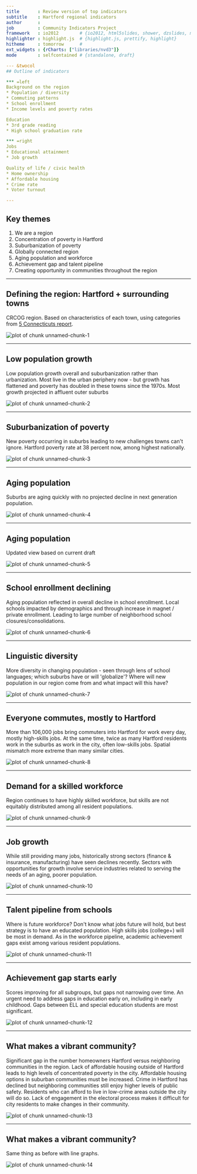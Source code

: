 ```yaml
---
title       : Review version of top indicators
subtitle    : Hartford regional indicators
author      : 
job         : Community Indicators Project
framework   : io2012        # {io2012, html5slides, shower, dzslides, minimal ...}
highlighter : highlight.js  # {highlight.js, prettify, highlight}
hitheme     : tomorrow      # 
ext_widgets : {rCharts: ["libraries/nvd3"]} 
mode        : selfcontained # {standalone, draft}

--- &twocol
## Outline of indicators

*** =left
Background on the region
* Population / diversity
* Commuting patterns
* School enrollment
* Income levels and poverty rates

Education
* 3rd grade reading
* High school graduation rate

*** =right
Jobs
* Educational attainment
* Job growth

Quality of life / civic health
* Home ownership
* Affordable housing
* Crime rate
* Voter turnout

---
```

## Key themes

1. We are a region
2. Concentration of poverty in Hartford
3. Suburbanization of poverty
4. Globally connected region
5. Aging population and workforce
6. Achievement gap and talent pipeline
7. Creating opportunity in communities throughout the region

---

## Defining the region: Hartford + surrounding towns

CRCOG region. Based on characteristics of each town, using categories from [5 Connecticuts report](http://ctsdc.uconn.edu/projections/5cts.html). 

![plot of chunk unnamed-chunk-1](assets/fig/unnamed-chunk-1.png) 


---
## Low population growth

Low population growth overall and suburbanization rather than urbanization. Most live in the urban periphery now - but growth has flattened and poverty has doubled in these towns since the 1970s. Most growth  projected in affluent outer suburbs
 
![plot of chunk unnamed-chunk-2](assets/fig/unnamed-chunk-2.png) 


--- 
## Suburbanization of poverty

New poverty occurring in suburbs leading to new challenges towns can't ignore. Hartford poverty rate at 38 percent now, among highest nationally.

![plot of chunk unnamed-chunk-3](assets/fig/unnamed-chunk-3.png) 


---
## Aging population

Suburbs are aging quickly with no projected decline in next generation population. 

![plot of chunk unnamed-chunk-4](assets/fig/unnamed-chunk-4.png) 


---
## Aging population

Updated view based on current draft

![plot of chunk unnamed-chunk-5](assets/fig/unnamed-chunk-5.png) 



--- 
## School enrollment declining

Aging population reflected in overall decline in school enrollment. Local schools impacted by demographics and through increase in magnet / private enrollment. Leading to large number of neighborhood school closures/consolidations.

![plot of chunk unnamed-chunk-6](assets/fig/unnamed-chunk-6.png) 


--- 
## Linguistic diversity

More diversity in changing population - seen through lens of school languages; which suburbs have or will 'globalize'? Where will new population in our region come from and what impact will this have?

![plot of chunk unnamed-chunk-7](assets/fig/unnamed-chunk-7.png) 


--- 
## Everyone commutes, mostly to Hartford

More than 106,000 jobs bring commuters into Hartford for work every day, mostly high-skills jobs. At the same time, twice as many Hartford residents work in the suburbs as work in the city, often low-skills jobs. Spatial mismatch more extreme than many similar cities.


![plot of chunk unnamed-chunk-8](assets/fig/unnamed-chunk-8.png) 



--- 
## Demand for a skilled workforce

Region continues to have highly skilled workforce, but skills are not equitably distributed among all resident populations. 

![plot of chunk unnamed-chunk-9](assets/fig/unnamed-chunk-9.png) 


--- 
## Job growth

While still providing many jobs, historically strong sectors (finance & insurance, manufacturing) have seen declines recently. Sectors with opportunities for growth involve service industries related to serving the needs of an aging, poorer population.  

![plot of chunk unnamed-chunk-10](assets/fig/unnamed-chunk-10.png) 


--- 
## Talent pipeline from schools

Where is future workforce? Don't know what jobs future will hold, but best strategy is to have an educated population. High skills jobs (college+) will be most in demand. As in the workforce pipeline, academic achievement gaps exist among various resident populations. 

![plot of chunk unnamed-chunk-11](assets/fig/unnamed-chunk-11.png) 


--- 
## Achievement gap starts early

Scores improving for all subgroups, but gaps not narrowing over time. An urgent need to address gaps in education early on, including in early childhood.  Gaps between ELL and special education students are most significant.

![plot of chunk unnamed-chunk-12](assets/fig/unnamed-chunk-12.png) 



--- 
## What makes a vibrant community?

Significant gap in the number homeowners Hartford versus neighboring communities in the region. Lack of affordable housing outside of Hartford leads to high levels of concentrated poverty in the city. Affordable housing options in suburban communities must be increased. Crime in Hartford has declined but neighboring communities still enjoy higher levels of public safety. Residents who can afford to live in low-crime areas outside the city will do so. Lack of engagement in the electoral process makes it difficult for city residents to make changes in their community. 

![plot of chunk unnamed-chunk-13](assets/fig/unnamed-chunk-13.png) 



--- 
## What makes a vibrant community?

Same thing as before with line graphs. 

![plot of chunk unnamed-chunk-14](assets/fig/unnamed-chunk-14.png) 

